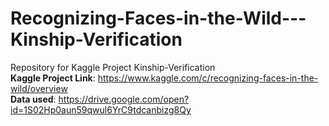 # Recognizing-Faces-in-the-Wild---Kinship-Verification
Repository for Kaggle Project Kinship-Verification  
**Kaggle Project Link**: https://www.kaggle.com/c/recognizing-faces-in-the-wild/overview  
**Data used**: https://drive.google.com/open?id=1S02Hp0aun59qwul6YrC9tdcanbizg8Qy
